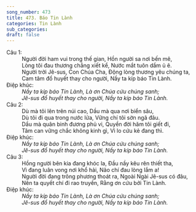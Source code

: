 ```yaml
---
song_number: 473
title: 473. Báo Tin Lành
categories: Tin Lành
sub_categories: 
draft: false
---
```

<dl><dt>Câu 1:</dt><dd data-verse="1">Người đời ham vui trong thế gian, Hồn người sa nơi bến mê, <br/>Lòng tôi đau thương chẳng xiết kể, Nước mắt tuôn dầm ủ ê. <br/>Người trời Jê-sus, Con Chúa Cha, Động lòng thương yêu chúng ta, <br/>Cam tâm đổ huyết thay cho người, Nầy ta kíp báo Tin Lành. </dd><dt>Điệp khúc:</dt><dd data-chorus="1"><em>Nầy ta kíp báo Tin Lành, Là ơn Chúa cứu chúng sanh; <br/>Jê-sus đổ huyết thay cho người, Nầy ta kíp báo Tin Lành. </em></dd><dt>Câu 2:</dt><dd data-verse="2">Dù mà tôi lên trên núi cao, Dầu mà qua nơi biển sâu, <br/>Dù tôi đi qua trong nước lửa, Vững chí tôi sờn ngã đâu. <br/>Dầu mà quân binh đương phủ vi, Quyền đời hăm tôi giết đi, <br/>Tâm can vững chắc không kinh gì, Vì lo cứu kẻ đang thì. </dd><dt>Điệp khúc:</dt><dd data-chorus="1"><em>Nầy ta kíp báo Tin Lành, Là ơn Chúa cứu chúng sanh; <br/>Jê-sus đổ huyết thay cho người, Nầy ta kíp báo Tin Lành. </em></dd><dt>Câu 3:</dt><dd data-verse="3">Hồng người bên kia đang khóc la, Đầu nầy kêu rên thiết tha, <br/>Vì đang luân vong nơi khổ hải, Não chí đau lòng lắm a! <br/>Người đời đang trông phương thoát ra, Ngoài Ngài Jê-sus có đâu, <br/>Nên ta quyết chí đi rao truyền, Rằng ơn cứu bởi Tin Lành. </dd><dt>Điệp khúc:</dt><dd data-chorus="1"><em>Nầy ta kíp báo Tin Lành, Là ơn Chúa cứu chúng sanh; <br/>Jê-sus đổ huyết thay cho người, Nầy ta kíp báo Tin Lành. </em></dd></dl>